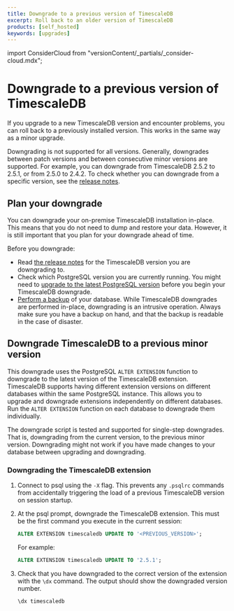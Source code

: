 ```yaml
---
title: Downgrade to a previous version of TimescaleDB
excerpt: Roll back to an older version of TimescaleDB
products: [self_hosted]
keywords: [upgrades]
---
```


import ConsiderCloud from "versionContent/_partials/_consider-cloud.mdx";

# Downgrade to a previous version of TimescaleDB

If you upgrade to a new TimescaleDB version and encounter problems, you can roll
back to a previously installed version. This works in the same way as a minor
upgrade.

Downgrading is not supported for all versions. Generally, downgrades between
patch versions and between consecutive minor versions are supported. For
example, you can downgrade from TimescaleDB 2.5.2 to 2.5.1, or from 2.5.0 to
2.4.2. To check whether you can downgrade from a specific version, see the
[release notes][relnotes].

<ConsiderCloud />

## Plan your downgrade

You can downgrade your on-premise TimescaleDB installation in-place. This means
that you do not need to dump and restore your data. However, it is still
important that you plan for your downgrade ahead of time.

Before you downgrade:

*   Read [the release notes][relnotes] for the TimescaleDB version you are
  downgrading to.
*   Check which PostgreSQL version you are currently running. You might need to
  [upgrade to the latest PostgreSQL version][upgrade-pg]
  before you begin your TimescaleDB downgrade.
*   [Perform a backup][backup] of your database. While TimescaleDB
  downgrades are performed in-place, downgrading is an intrusive operation.
  Always make sure you have a backup on hand, and that the backup is readable in
  the case of disaster.

## Downgrade TimescaleDB to a previous minor version

This downgrade uses the PostgreSQL `ALTER EXTENSION` function to downgrade to
the latest version of the TimescaleDB extension. TimescaleDB supports having
different extension versions on different databases within the same PostgreSQL
instance. This allows you to upgrade and downgrade extensions independently on
different databases. Run the `ALTER EXTENSION` function on each database to
downgrade them individually.

<Highlight type="important">
The downgrade script is tested and supported for single-step downgrades. That
is, downgrading from the current version, to the previous minor version.
Downgrading might not work if you have made changes to your database between
upgrading and downgrading.
</Highlight>

<Procedure>

### Downgrading the TimescaleDB extension

1.  Connect to psql using the `-X` flag. This prevents any `.psqlrc` commands
   from accidentally triggering the load of a previous TimescaleDB version on
   session startup.
1.  At the psql prompt, downgrade the TimescaleDB extension. This must be the
   first command you execute in the current session:

    ```sql
    ALTER EXTENSION timescaledb UPDATE TO '<PREVIOUS_VERSION>';
    ```

    For example:

    ```sql
    ALTER EXTENSION timescaledb UPDATE TO '2.5.1';
    ```

1.  Check that you have downgraded to the correct version of the extension with
   the `\dx` command. The output should show the downgraded version number.

    ```sql
    \dx timescaledb
    ```

</Procedure>

[backup]: /self-hosted/:currentVersion:/backup-and-restore/
[relnotes]: https://github.com/timescale/timescaledb/releases
[upgrade-pg]: /self-hosted/:currentVersion:/upgrades/upgrade-pg/
